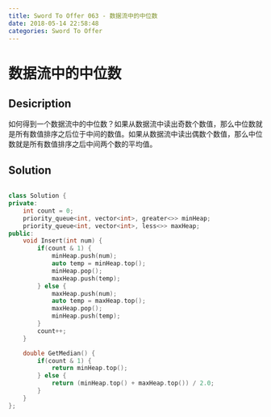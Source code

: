 ```yaml
---
title: Sword To Offer 063 - 数据流中的中位数
date: 2018-05-14 22:58:48
categories: Sword To Offer
---
```

# 数据流中的中位数

<!--more-->

## Desicription

如何得到一个数据流中的中位数？如果从数据流中读出奇数个数值，那么中位数就是所有数值排序之后位于中间的数值。如果从数据流中读出偶数个数值，那么中位数就是所有数值排序之后中间两个数的平均值。

## Solution

```cpp

class Solution {
private:
    int count = 0;
    priority_queue<int, vector<int>, greater<>> minHeap;
    priority_queue<int, vector<int>, less<>> maxHeap;
public:
    void Insert(int num) {
        if(count & 1) {
            minHeap.push(num);
            auto temp = minHeap.top();
            minHeap.pop();
            maxHeap.push(temp);
        } else {
            maxHeap.push(num);
            auto temp = maxHeap.top();
            maxHeap.pop();
            minHeap.push(temp);
        }
        count++;
    }

    double GetMedian() {
        if(count & 1) {
            return minHeap.top();
        } else {
            return (minHeap.top() + maxHeap.top()) / 2.0;
        }
    }
};
```